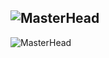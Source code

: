 ![MasterHead](https://media.discordapp.net/attachments/970211181958660127/1011036584436564009/git_banner.png?width=1331&height=393)
---
![MasterHead](https://media.discordapp.net/attachments/1050591171921072130/1051060863643156530/Untitled.png?width=1356&height=566)
